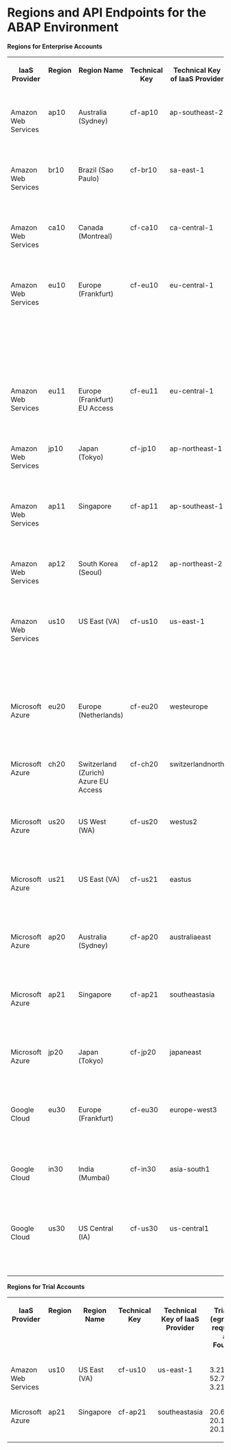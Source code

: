 <!-- loio879f37370d9b45e99a16538e0f37ff2c -->

# Regions and API Endpoints for the ABAP Environment



**Regions for Enterprise Accounts**


<table>
<tr>
<th valign="top">

IaaS Provider

</th>
<th valign="top">

Region

</th>
<th valign="top">

Region Name

</th>
<th valign="top">

Technical Key

</th>
<th valign="top">

Technical Key of IaaS Provider

</th>
<th valign="top">

NAT IPs \(egress, IPs for requests from an ABAP System\)

</th>
<th valign="top">

API Endpoint

</th>
<th valign="top">

Domain

</th>
<th valign="top">

Cockpit Logon

</th>
</tr>
<tr>
<td valign="top">

Amazon Web Services

</td>
<td valign="top">

ap10

</td>
<td valign="top">

Australia \(Sydney\)

</td>
<td valign="top">

cf-ap10

</td>
<td valign="top">

ap-southeast-2

</td>
<td valign="top">

54.153.226.137, 54.153.194.85, 54.79.209.86, 13.238.93.75

</td>
<td valign="top">

api.cf.ap10.hana.ondemand.com

</td>
<td valign="top">

ap10.hana.ondemand.com

</td>
<td valign="top">

[Feature Set A](https://account.ap1.hana.ondemand.com/cockpit/#/home/allaccounts/?datacenter=cf-ap10)

[Feature Set B](https://apac.cockpit.btp.cloud.sap/)

</td>
</tr>
<tr>
<td valign="top">

Amazon Web Services

</td>
<td valign="top">

br10

</td>
<td valign="top">

Brazil \(Sao Paulo\)

</td>
<td valign="top">

cf-br10

</td>
<td valign="top">

sa-east-1

</td>
<td valign="top">

52.67.140.201, 54.207.133.145, 15.229.97.244, 18.228.92.201

</td>
<td valign="top">

api.cf.br10.hana.ondemand.com

</td>
<td valign="top">

br10.hana.ondemand.com

</td>
<td valign="top">

[Feature Set A](https://account.br1.hana.ondemand.com/cockpit/#/home/allaccounts/?datacenter=cf-br10)

[Feature Set B](https://amer.cockpit.btp.cloud.sap/)

</td>
</tr>
<tr>
<td valign="top">

Amazon Web Services

</td>
<td valign="top">

ca10

</td>
<td valign="top">

Canada \(Montreal\)

</td>
<td valign="top">

cf-ca10

</td>
<td valign="top">

ca-central-1

</td>
<td valign="top">

15.222.180.159, 15.222.175.12, 52.60.183.108, 3.97.94.144

</td>
<td valign="top">

api.cf.ca10.hana.ondemand.com

</td>
<td valign="top">

ca10.hana.ondemand.com

</td>
<td valign="top">

[Feature Set A](https://account.ca1.hana.ondemand.com/cockpit/#/home/allaccounts/?datacenter=cf-ca10)

[Feature Set B](https://amer.cockpit.btp.cloud.sap/)

</td>
</tr>
<tr>
<td valign="top">

Amazon Web Services

</td>
<td valign="top">

eu10

</td>
<td valign="top">

Europe \(Frankfurt\)

</td>
<td valign="top">

cf-eu10

</td>
<td valign="top">

eu-central-1

</td>
<td valign="top">

18.197.217.237, 18.198.153.44, 18.157.206.182, 52.57.94.154, 3.74.95.163, 18.156.20.40, 3.70.85.193, 3.76.177.92, 18.196.196.117,3.127.41.81, 3.69.221.68, 3.67.230.143, 3.74.106.119, 18.199.199.153, 3.78.46.180

</td>
<td valign="top">

cf-eu10: api.cf.eu10.hana.ondemand.com

cf-eu10-002: api.cf.eu10-002.hana.ondemand.com

cf-eu10-003: api.cf.eu10-003.hana.ondemand.com

cf-eu10-004: api.cf.eu10-004.hana.ondemand.com

</td>
<td valign="top">

cf-eu10: eu10.hana.ondemand.com

cf-eu10-002: eu10-002.hana.ondemand.com

cf-eu10-003: eu10-003.hana.ondemand.com

cf-eu10-004: eu10-004.hana.ondemand.com

</td>
<td valign="top">

[Feature Set A](https://account.eu2.hana.ondemand.com/cockpit#/home/allaccounts/?datacenter=cf-eu10)

[Feature Set B](https://emea.cockpit.btp.cloud.sap/)

</td>
</tr>
<tr>
<td valign="top">

Amazon Web Services

</td>
<td valign="top">

eu11

</td>
<td valign="top">

Europe \(Frankfurt\) EU Access

</td>
<td valign="top">

cf-eu11

</td>
<td valign="top">

eu-central-1

</td>
<td valign="top">

18.157.200.44, 3.121.238.156, 3.67.47.252, 18.195.136.83, 3.120.9.225, 3.68.253.186

</td>
<td valign="top">

api.cf.eu11.hana.ondemand.com

</td>
<td valign="top">

eu11.hana.ondemand.com

</td>
<td valign="top">

[Feature Set A](https://account.eu2.hana.ondemand.com/cockpit/#/home/allaccounts/?datacenter=cf-eu11)

[Feature Set B](https://eu-access.cockpit.btp.cloud.sap/)

</td>
</tr>
<tr>
<td valign="top">

Amazon Web Services

</td>
<td valign="top">

jp10

</td>
<td valign="top">

Japan \(Tokyo\)

</td>
<td valign="top">

cf-jp10

</td>
<td valign="top">

ap-northeast-1

</td>
<td valign="top">

35.75.28.56, 35.74.196.78, 35.74.158.17, 54.250.128.197, 52.196.122.86

</td>
<td valign="top">

api.cf.jp10.hana.ondemand.com

</td>
<td valign="top">

jp10.hana.ondemand.com

</td>
<td valign="top">

[Feature Set A](https://account.jp1.hana.ondemand.com/cockpit/#/home/allaccounts/?datacenter=cf-jp10)

[Feature Set B](https://apac.cockpit.btp.cloud.sap/)

</td>
</tr>
<tr>
<td valign="top">

Amazon Web Services

</td>
<td valign="top">

ap11

</td>
<td valign="top">

Singapore

</td>
<td valign="top">

cf-ap11

</td>
<td valign="top">

ap-southeast-1

</td>
<td valign="top">

54.179.221.168, 18.140.151.124, 54.254.21.208, 54.251.135.238

</td>
<td valign="top">

api.cf.ap11.hana.ondemand.com

</td>
<td valign="top">

ap11.hana.ondemand.com

</td>
<td valign="top">

[Feature Set A](https://account.ap1.hana.ondemand.com/cockpit/#/home/allaccounts/?datacenter=cf-ap11)

[Feature Set B](https://apac.cockpit.btp.cloud.sap/)

</td>
</tr>
<tr>
<td valign="top">

Amazon Web Services

</td>
<td valign="top">

ap12

</td>
<td valign="top">

South Korea \(Seoul\)

</td>
<td valign="top">

cf-ap12

</td>
<td valign="top">

ap-northeast-2

</td>
<td valign="top">

3.39.57.235, 13.125.0.129, 13.124.63.148, 13.209.63.123

</td>
<td valign="top">

api.cf.ap12.hana.ondemand.com

</td>
<td valign="top">

ap12.hana.ondemand.com

</td>
<td valign="top">

[Feature Set A](https://account.ap1.hana.ondemand.com/cockpit/#/home/allaccounts/?datacenter=cf-ap12)

[Feature Set B](https://apac.cockpit.btp.cloud.sap/)

</td>
</tr>
<tr>
<td valign="top">

Amazon Web Services

</td>
<td valign="top">

us10

</td>
<td valign="top">

US East \(VA\)

</td>
<td valign="top">

cf-us10

</td>
<td valign="top">

us-east-1

</td>
<td valign="top">

54.243.29.110, 18.215.92.120, 34.232.200.153, 18.232.247.104, 3.209.189.244, 18.204.158.200, 23.20.221.103, 54.86.32.250, 52.1.255.25

</td>
<td valign="top">

cf-us10: api.cf.us10.hana.ondemand.com

cf-us10-001: api.cf.us10-001.hana.ondemand.com

cf-us10-002: api.cf.us10-002.hana.ondemand.com

</td>
<td valign="top">

cf-us10: us10.hana.ondemand.com

cf-us10-001: us10-001.hana.ondemand.com

cf-us10-002: us10-002.hana.ondemand.com

</td>
<td valign="top">

[Feature Set A](https://account.us1.hana.ondemand.com/cockpit/#/home/allaccounts/?datacenter=cf-us10)

[Feature Set B](https://amer.cockpit.btp.cloud.sap/)

</td>
</tr>
<tr>
<td valign="top">

Microsoft Azure

</td>
<td valign="top">

eu20

</td>
<td valign="top">

Europe \(Netherlands\)

</td>
<td valign="top">

cf-eu20

</td>
<td valign="top">

westeurope

</td>
<td valign="top">

74.234.204.238, 98.71.236.50, 108.143.241.97

</td>
<td valign="top">

cf-eu20: api.cf.eu20.hana.ondemand.com

cf-eu20-001: api.cf.eu20-001.hana.ondemand.com

</td>
<td valign="top">

cf-eu20: eu20.hana.ondemand.com

cf-eu20-001: eu20-001.hana.ondemand.com

</td>
<td valign="top">

[Feature Set A](https://account.eu2.hana.ondemand.com/cockpit/#/home/allaccounts/?datacenter=cf-eu20)

[Feature Set B](https://emea.cockpit.btp.cloud.sap/)

</td>
</tr>
<tr>
<td valign="top">

Microsoft Azure

</td>
<td valign="top">

ch20

</td>
<td valign="top">

Switzerland \(Zurich\) Azure EU Access

</td>
<td valign="top">

cf-ch20

</td>
<td valign="top">

switzerlandnorth

</td>
<td valign="top">

172.162.240.234, 51.107.40.177, 51.103.221.23

</td>
<td valign="top">

api.cf.ch20.hana.ondemand.com

</td>
<td valign="top">

ch20.hana.ondemand.com

</td>
<td valign="top">

[Feature Set A](https://account.eu2.hana.ondemand.com/cockpit#/home/allaccounts/?datacenter=cf-ch20)

[Feature Set B](https://eu-access.cockpit.btp.cloud.sap/)

</td>
</tr>
<tr>
<td valign="top">

Microsoft Azure

</td>
<td valign="top">

us20

</td>
<td valign="top">

US West \(WA\)

</td>
<td valign="top">

cf-us20

</td>
<td valign="top">

westus2

</td>
<td valign="top">

20.9.136.184, 172.179.0.166, 20.9.147.50

</td>
<td valign="top">

api.cf.us20.hana.ondemand.com

</td>
<td valign="top">

us20.hana.ondemand.com

</td>
<td valign="top">

[Feature Set A](https://account.us2.hana.ondemand.com/cockpit#/home/allaccounts/?datacenter=cf-us20)

[Feature Set B](https://amer.cockpit.btp.cloud.sap/)

</td>
</tr>
<tr>
<td valign="top">

Microsoft Azure

</td>
<td valign="top">

us21

</td>
<td valign="top">

US East \(VA\)

</td>
<td valign="top">

cf-us21

</td>
<td valign="top">

eastus

</td>
<td valign="top">

172.190.88.27, 20.83.171.94, 74.235.125.210

</td>
<td valign="top">

api.cf.us21.hana.ondemand.com

</td>
<td valign="top">

us21.hana.ondemand.com

</td>
<td valign="top">

[Feature Set A](https://account.us1.hana.ondemand.com/cockpit/#/home/allaccounts/?datacenter=cf-us21)

[Feature Set B](https://amer.cockpit.btp.cloud.sap/)

</td>
</tr>
<tr>
<td valign="top">

Microsoft Azure

</td>
<td valign="top">

ap20

</td>
<td valign="top">

Australia \(Sydney\)

</td>
<td valign="top">

cf-ap20

</td>
<td valign="top">

australiaeast

</td>
<td valign="top">

20.211.81.46, 20.70.213.77, 20.211.46.196

</td>
<td valign="top">

api.cf.ap20.hana.ondemand.com

</td>
<td valign="top">

ap20.hana.ondemand.com

</td>
<td valign="top">

[Feature Set A](https://account.ap1.hana.ondemand.com/cockpit/#/home/allaccounts/?datacenter=cf-ap20)

[Feature Set B](https://apac.cockpit.btp.cloud.sap/)

</td>
</tr>
<tr>
<td valign="top">

Microsoft Azure

</td>
<td valign="top">

ap21

</td>
<td valign="top">

Singapore

</td>
<td valign="top">

cf-ap21

</td>
<td valign="top">

southeastasia

</td>
<td valign="top">

20.6.9.203, 20.198.169.36, 20.195.25.14

</td>
<td valign="top">

api.cf.ap21.hana.ondemand.com

</td>
<td valign="top">

ap21.hana.ondemand.com

</td>
<td valign="top">

[Feature Set A](https://account.ap1.hana.ondemand.com/cockpit/#/home/allaccounts/?datacenter=cf-ap21)

[Feature Set B](https://apac.cockpit.btp.cloud.sap/)

</td>
</tr>
<tr>
<td valign="top">

Microsoft Azure

</td>
<td valign="top">

jp20

</td>
<td valign="top">

Japan \(Tokyo\)

</td>
<td valign="top">

cf-jp20

</td>
<td valign="top">

japaneast

</td>
<td valign="top">

20.78.124.111, 20.63.141.36, 20.78.37.7

</td>
<td valign="top">

api.cf.jp20.hana.ondemand.com

</td>
<td valign="top">

jp20.hana.ondemand.com

</td>
<td valign="top">

[Feature Set A](https://account.ap1.hana.ondemand.com/cockpit/#/home/allaccounts/?datacenter=cf-jp20)

[Feature Set B](https://apac.cockpit.btp.cloud.sap/)

</td>
</tr>
<tr>
<td valign="top">

Google Cloud

</td>
<td valign="top">

eu30

</td>
<td valign="top">

Europe \(Frankfurt\)

</td>
<td valign="top">

cf-eu30

</td>
<td valign="top">

europe-west3

</td>
<td valign="top">

34.141.88.79, 34.159.65.75, 34.141.107.207, 34.141.42.177, 34.141.126.80, 34.159.215.19

</td>
<td valign="top">

api.cf.eu30.hana.ondemand.com

</td>
<td valign="top">

eu30.hana.ondemand.com

</td>
<td valign="top">

[Feature Set B](https://emea.cockpit.btp.cloud.sap/)

</td>
</tr>
<tr>
<td valign="top">

Google Cloud

</td>
<td valign="top">

in30

</td>
<td valign="top">

India \(Mumbai\)

</td>
<td valign="top">

cf-in30

</td>
<td valign="top">

asia-south1

</td>
<td valign="top">

34.93.58.135, 35.200.177.49, 35.244.63.61, 34.93.41.126, 34.93.191.130, 35.200.168.232

</td>
<td valign="top">

api.cf.in30.hana.ondemand.com

</td>
<td valign="top">

in30.hana.ondemand.com

</td>
<td valign="top">

[Feature Set B](https://apac.cockpit.btp.cloud.sap/)

</td>
</tr>
<tr>
<td valign="top">

Google Cloud

</td>
<td valign="top">

us30

</td>
<td valign="top">

US Central \(IA\)

</td>
<td valign="top">

cf-us30

</td>
<td valign="top">

us-central1

</td>
<td valign="top">

34.121.78.84, 34.122.132.185, 104.154.245.19, 34.171.92.122, 35.224.140.73, 34.31.173.8

</td>
<td valign="top">

api.cf.us30.hana.ondemand.com

</td>
<td valign="top">

us30.hana.ondemand.com

</td>
<td valign="top">

[Feature Set B](https://amer.cockpit.btp.cloud.sap/)

</td>
</tr>
</table>

**Regions for Trial Accounts**


<table>
<tr>
<th valign="top">

IaaS Provider

</th>
<th valign="top">

Region

</th>
<th valign="top">

Region Name

</th>
<th valign="top">

Technical Key

</th>
<th valign="top">

Technical Key of IaaS Provider

</th>
<th valign="top">

Trial NAT IPs \(egress, IPs for requests from a Cloud Foundry app\)

</th>
<th valign="top">

API Endpoint

</th>
<th valign="top">

Domain

</th>
<th valign="top">

Cockpit Logon

</th>
</tr>
<tr>
<td valign="top">

Amazon Web Services

</td>
<td valign="top">

us10

</td>
<td valign="top">

US East \(VA\)

</td>
<td valign="top">

cf-us10

</td>
<td valign="top">

us-east-1

</td>
<td valign="top">

3.218.99.154, 52.72.147.227, 3.218.112.63

</td>
<td valign="top">

api.cf.us10.hana.ondemand.com

</td>
<td valign="top">

us10.hana.ondemand.com

</td>
<td valign="top">

[Trial](https://cockpit.us10.hana.ondemand.com/trial)

</td>
</tr>
<tr>
<td valign="top">

Microsoft Azure

</td>
<td valign="top">

ap21

</td>
<td valign="top">

Singapore

</td>
<td valign="top">

cf-ap21

</td>
<td valign="top">

southeastasia

</td>
<td valign="top">

20.6.9.203, 20.198.169.36, 20.195.25.14

</td>
<td valign="top">

api.cf.ap21.hana.ondemand.com

</td>
<td valign="top">

ap21.hana.ondemand.com

</td>
<td valign="top">

[Trial](https://cockpit.ap21.hana.ondemand.com/trial)

</td>
</tr>
</table>

